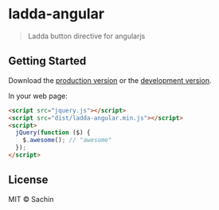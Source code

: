 # ladda-angular

> Ladda button directive for angularjs


## Getting Started

Download the [production version][min] or the [development version][max].

[min]: https://raw.githubusercontent.com/sachinchoolur/jquery-ladda-angular/master/dist/jquery.ladda-angular.min.js
[max]: https://raw.githubusercontent.com/sachinchoolur/jquery-ladda-angular/master/dist/jquery.ladda-angular.js

In your web page:

```html
<script src="jquery.js"></script>
<script src="dist/ladda-angular.min.js"></script>
<script>
  jQuery(function ($) {
    $.awesome(); // "awesome"
  });
</script>
```


## License

MIT © Sachin

